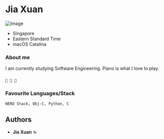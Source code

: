# Jia Xuan

![Image](https://4cxqn5j1afk2facwz3mfxg5r-wpengine.netdna-ssl.com/wp-content/uploads/2016/03/Helix-bridge-sunset.jpg)

* Singapore 
* Eastern Standard Time  
* macOS Catalina

### About me 
I am currently studying Software Engineering. Piano is what I love to play.

### 
```
🎹 🎹 🎹
```

### Favourite Languages/Stack
```
NERD Stack, Obj-C, Python, C
```

## Authors

* **Jia Xuan** ☕
